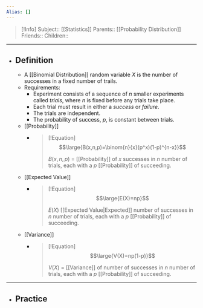 ```yaml
---
Alias: []
---
```

> [!Info]
> Subject:: [[Statistics]]
> Parents:: [[Probability Distribution]]
> Friends:: 
> Children:: 
---
- ## Definition
	- A [[Binomial Distribution]] random variable $X$ is the number of successes in a fixed number of trails.
	- Requirements:
		- Experiment consists of a sequence of $n$ smaller experiments called *trials*, where $n$ is fixed before any trials take place.
		- Each trial must result in either a *success* or *failure*.
		- The trials are independent.
		- The probability of success, $p$, is constant between trials.
	- [[Probability]]
		- > [!Equation]
		  > $$\large{B(x,n,p)=\binom{n}{x}(p^x)(1-p)^{n-x}}$$
		  > 
		  > $B(x,n,p)$ = [[Probability]] of $x$ successes in $n$ number of trials, each with a $p$ [[Probability]] of succeeding. 
	- [[Expected Value]]
		- > [!Equation]
		  > $$\large{E(X)=np}$$
		  > 
		  > $E(X)$ [[Expected Value|Expected]] number of successes in $n$ number of trials, each with a $p$ [[Probability]] of succeeding. 
	- [[Variance]]
		- > [!Equation]
		  > $$\large{V(X)=np(1-p)}$$
		  > 
		  > $V(X)$ = [[Variance]] of number of successes in $n$ number of trials, each with a $p$ [[Probability]] of succeeding.
---
- ## Practice